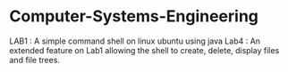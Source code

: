 # Computer-Systems-Engineering
LAB1 : A simple command shell on linux ubuntu using java
Lab4 : An extended feature on Lab1 allowing the shell to create, delete, display files and file trees.
